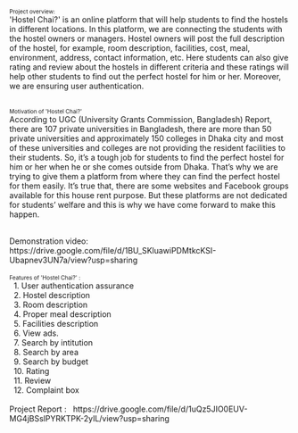 <font size="1"> Project overview: </font> <br /> 
'Hostel Chai?' is an online platform that will help students to find the hostels in different locations. In this platform, we are connecting the students with the hostel owners or managers. Hostel owners will post the full description of the hostel, for example, room description, facilities, cost, meal, environment, address, contact information, etc. Here students can also give rating and review about the hostels in different criteria and these ratings will help other students to find out the perfect hostel for him or her. Moreover, we are ensuring user authentication. <br />
<br />

<font size="1"> Motivation of 'Hostel Chai?'</font> <br /> 
According to UGC (University Grants Commission, Bangladesh) Report, there are 107 private universities in Bangladesh, there are more than 50 private universities and approximately 150 colleges in Dhaka city and most of these universities and colleges are not providing the resident facilities to their students. So, it’s a tough job for students to find the perfect hostel for him or her when he or she comes outside from Dhaka. That’s why we are trying to give them a platform from where they can find the perfect hostel for them easily. It’s true that, there are some websites and Facebook groups available for this house rent purpose. But these platforms are not dedicated for students’ welfare and this is why we have come forward to make this happen.

<br />
Demonstration video: https://drive.google.com/file/d/1BU_SKluawiPDMtkcKSI-Ubapnev3UN7a/view?usp=sharing <br />


<br />
<font size="1"> Features of 'Hostel Chai?' : </font> <br /> 
&nbsp; 1. User authentication assurance <br />
&nbsp; 2. Hostel description <br />
&nbsp; 3. Room description <br />
&nbsp; 4. Proper meal description <br />
&nbsp; 5. Facilities description <br />
&nbsp; 6. View ads. <br />
&nbsp; 7. Search by intitution <br />
&nbsp; 8. Search by area <br />
&nbsp; 9. Search by budget <br />
&nbsp; 10. Rating <br />
&nbsp; 11. Review <br />
&nbsp; 12. Complaint box <br />

<br />
Project Report : 
&nbsp; https://drive.google.com/file/d/1uQz5JIO0EUV-MG4jBSslPYRKTPK-2yIL/view?usp=sharing

